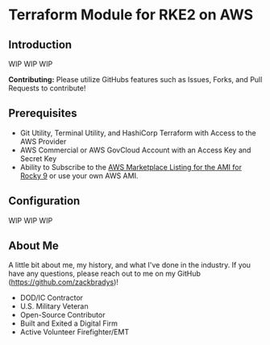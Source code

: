 # Terraform Module for RKE2 on AWS

## Introduction
WIP WIP WIP

**Contributing:** Please utilize GitHubs features such as Issues, Forks, and Pull Requests to contribute!

## Prerequisites
* Git Utility, Terminal Utility, and HashiCorp Terraform with Access to the AWS Provider
* AWS Commercial or AWS GovCloud Account with an Access Key and Secret Key
* Ability to Subscribe to the [AWS Marketplace Listing for the AMI for Rocky 9](https://aws.amazon.com/marketplace/pp/prodview-ygp66mwgbl2ii) or use your own AWS AMI.

## Configuration
WIP WIP WIP

## About Me
A little bit about me, my history, and what I've done in the industry. If you have any questions, please reach out to me on my GitHub (https://github.com/zackbradys)!
- DOD/IC Contractor
- U.S. Military Veteran
- Open-Source Contributor
- Built and Exited a Digital Firm
- Active Volunteer Firefighter/EMT